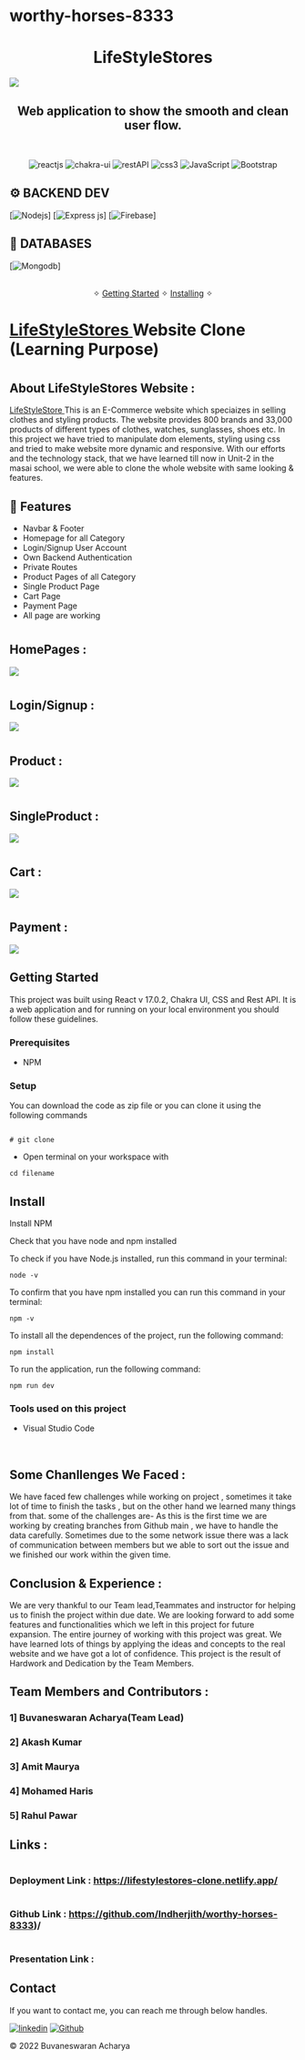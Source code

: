 # worthy-horses-8333
<h1 align="center">LifeStyleStores</h1>
<img src="https://user-images.githubusercontent.com/99597201/201508599-2d68afc1-d5e2-4072-b7cd-e7d04780a512.png" />
<h2 align="center">Web application to show the smooth and clean user flow.</h2> 

<br />
<p align="center">
    <img src="https://img.shields.io/badge/React_(18.2.0)-20232A?style=for-the-badge&logo=react&logoColor=61DAFB" alt="reactjs" />
    <img src="https://img.shields.io/badge/Chakra%20UI-3bc7bd?style=for-the-badge&logo=chakraui&logoColor=white" alt="chakra-ui"/>
    <img src="https://img.shields.io/badge/Rest_API-02303A?style=for-the-badge&logo=react-router&logoColor=white" alt="restAPI"/>
    <img src="https://img.shields.io/badge/CSS3-1572B6?style=for-the-badge&logo=css3&logoColor=white" alt="css3"/>   
    <img src="https://img.shields.io/badge/JavaScript-323330?style=for-the-badge&logo=javascript&logoColor=F7DF1E" alt="JavaScript" />
    <img src ="https://img.shields.io/badge/netlify-%23000000.svg?style=for-the-badge&logo=netlify&logoColor=#00C7B7" alt="Bootstrap"/>
    

</p>

## ⚙️ **BACKEND DEV**

[![](https://img.shields.io/badge/Node.js-43853D?style=for-the-badge&logo=node.js&logoColor=white "Nodejs")]
[![Express js](https://img.shields.io/badge/Express.js-404D59?style=for-the-badge "Express js")]
[![Firebase](https://img.shields.io/badge/firebase-%23039BE5.svg?style=for-the-badge&logo=firebase "Firebase")]

## 📅 **DATABASES**

[![Mongodb](https://img.shields.io/badge/MongoDB-4EA94B?style=for-the-badge&logo=mongodb&logoColor=white "Mongodb")]

<p align="center"> 
    <br />&#10023;
    <a href="#Getting-Started">Getting Started</a> &#10023; <a href="#Install">Installing</a> &#10023;   
  </p>
  

#  <h1><a href="https://lifestylestores-clone.netlify.app/">LifeStyleStores </a> Website Clone (Learning Purpose)</h1>

# <h2>About LifeStyleStores Website : </h2>

<a href="https://lifestylestores-clone.netlify.app/">LifeStyleStore </a>  This is an E-Commerce website which speciaizes in selling clothes and styling products. The website provides 800 brands and 33,000 products of different types of clothes, watches, sunglasses, shoes etc. In this project we have tried to manipulate dom elements, styling using css and tried to make website more dynamic and responsive. With our efforts and the technology stack, that we have learned till now in Unit-2 in the masai school, we were able to clone the whole website with same looking & features.

## 🚀 Features
- Navbar & Footer
- Homepage for all Category
- Login/Signup User Account
- Own Backend Authentication
- Private Routes
- Product Pages of all Category
- Single Product Page
- Cart Page
- Payment Page
- All  page are working

# <h2>HomePages : </h2>
<img src="https://user-images.githubusercontent.com/99597201/201509176-deabc94c-ac0c-46b9-9254-873427cd5312.png" />

# <h2>Login/Signup : </h2>
<img src="https://user-images.githubusercontent.com/99597201/201509114-5833ba25-df5b-4eff-9431-2232a5e15892.png" />

# <h2>Product : </h2>
<img src="https://user-images.githubusercontent.com/99597201/201509249-57b90742-dacf-4557-8257-0394395eb7c9.png" />

# <h2>SingleProduct : </h2>
<img src="https://user-images.githubusercontent.com/99597201/201509350-a4bf3d8c-f4d3-4393-a16e-7ced58de54bc.png" />

# <h2>Cart : </h2>
<img src="https://user-images.githubusercontent.com/99597201/201509380-8d33ca78-0b61-4161-961c-5dcb5cb8e635.png" />

# <h2>Payment : </h2>
<img src="https://user-images.githubusercontent.com/99597201/201509407-147257d8-7163-4a94-ab71-7d4e46b34960.png" />

## Getting Started

This project was built using React v 17.0.2, Chakra UI, CSS and Rest API. It is a web application and for running on your local environment you should follow these guidelines.


### Prerequisites

- NPM 

### Setup


You can download the code as zip file or you can clone it using the following commands 


```

# git clone  
```

+ Open terminal on your workspace with

```
cd filename
```


## Install

Install NPM

Check that you have node and npm installed

To check if you have Node.js installed, run this command in your terminal:


```
node -v
```

To confirm that you have npm installed you can run this command in your terminal:


```
npm -v
```


To install all the dependences of the project, run the following command:


```
npm install
```


To run the application, run the following command:

```
npm run dev
```


### Tools used on this project

- Visual Studio Code


<br/>

## Some Chanllenges We Faced :

We have faced few challenges while working on project , sometimes it take lot of time to finish the tasks , but on the other hand we learned many things from that. some of the challenges are-
As this is the first time we are working by creating branches from Github main , we have to handle the data carefully.
Sometimes due to the some network issue there was a lack of communication between members but we able to sort out the issue and we finished our work within the given time.

## Conclusion & Experience :
We are very thankful to our Team lead,Teammates and instructor for helping us to finish the project within due date. We are looking forward to add some features and functionalities which we left in this project for future expansion.
The entire journey of working with this project was great. We have learned lots of things by applying the ideas and concepts to the real website and we have got a lot of confidence.
This project is the result of Hardwork and Dedication by the Team Members.

## Team Members and Contributors :

### 1] Buvaneswaran Acharya(Team Lead)
### 2] Akash Kumar
### 3] Amit Maurya
### 4] Mohamed Haris
### 5] Rahul Pawar



## Links :
# <h3>Deployment Link   :  https://lifestylestores-clone.netlify.app/</h3>
# <h3>Github Link       :  https://github.com/Indherjith/worthy-horses-8333)/</h3>
# <h3>Presentation Link :  </h3>


## Contact

If you want to contact me, you can reach me through below handles.

[![linkedin](	https://img.shields.io/badge/LinkedIn-0077B5?style=for-the-badge&logo=linkedin&logoColor=white)](https://www.linkedin.com/in/buvaneswaran-s-b63844228/)
[![Github](https://img.shields.io/badge/GitHub-100000?style=for-the-badge&logo=github&logoColor=white)](https://github.com/Indherjith)

© 2022 Buvaneswaran Acharya

